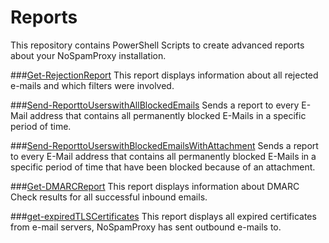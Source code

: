 # Reports
This repository contains PowerShell Scripts to create advanced reports about your NoSpamProxy installation.

###[Get-RejectionReport](https://github.com/noSpamProxy/Reports/tree/master/Get-RejectionReport)
This report displays information about all rejected e-mails and which filters were involved.

###[Send-ReporttoUserswithAllBlockedEmails](https://github.com/noSpamProxy/Reports/tree/master/Send-ReporttoUserswithAllBlockedEmails)
Sends a report to every E-Mail address that contains all permanently blocked E-Mails in a specific period of time.

###[Send-ReporttoUserswithBlockedEmailsWithAttachment](https://github.com/noSpamProxy/Reports/tree/master/Send-ReporttoUserswithBlockedEmailsWithAttachment)
Sends a report to every E-Mail address that contains all permanently blocked E-Mails in a specific period of time that have been blocked because of an attachment.

###[Get-DMARCReport](https://github.com/noSpamProxy/Reports/tree/master/get-DMARCReport)
This report displays information about DMARC Check results for all successful inbound emails.

###[get-expiredTLSCertificates](https://github.com/noSpamProxy/Reports/tree/master/get-expiredTLSCertificates)
This report displays all expired certificates from e-mail servers, NoSpamProxy has sent outbound e-mails to.
